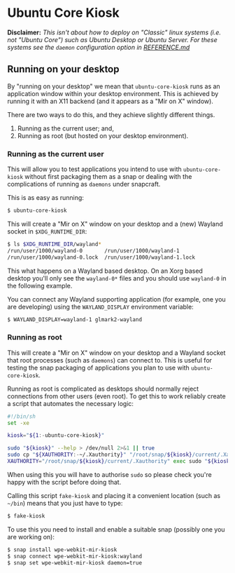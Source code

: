 # Ubuntu Core Kiosk

**Disclaimer:** *This isn't about how to deploy on "Classic" linux systems (i.e. not "Ubuntu Core") such as Ubuntu Desktop or Ubuntu Server. For these systems see the `daemon` configuration option in [REFERENCE.md](REFERENCE.md)*

## Running on your desktop

By "running on your desktop" we mean that `ubuntu-core-kiosk` runs as an application window within your desktop environment. This is achieved by running it with an X11 backend (and it appears as a "Mir on X" window).

There are two ways to do this, and they achieve slightly different things.

1. Running as the current user; and,
2. Running as root (but hosted on your desktop environment).

### Running as the current user

This will allow you to test applications you intend to use with `ubuntu-core-kiosk` without first packaging them as a snap or dealing with the complications of running as `daemons` under snapcraft.

This is as easy as running:
```bash
$ ubuntu-core-kiosk
```
This will create a "Mir on X" window on your desktop and a (new) Wayland socket in `$XDG_RUNTIME_DIR`:
```bash
$ ls $XDG_RUNTIME_DIR/wayland*
/run/user/1000/wayland-0       /run/user/1000/wayland-1
/run/user/1000/wayland-0.lock  /run/user/1000/wayland-1.lock
```
This what happens on a Wayland based desktop. On an Xorg based desktop you'll only see the `wayland-0*` files and you should use `wayland-0` in the following example.

You can connect any Wayland supporting application (for example, one you are developing) using the `WAYLAND_DISPLAY` environment variable:
```bash
$ WAYLAND_DISPLAY=wayland-1 glmark2-wayland
```

### Running as root

This will create a "Mir on X" window on your desktop and a Wayland socket that root processes (such as `daemons`) can connect to. This is useful for testing the snap packaging of applications you plan to use with `ubuntu-core-kiosk`.

Running as root is complicated as desktops should normally reject connections from other users (even root).
To get this to work reliably create a script that automates the necessary logic:
```bash
#!/bin/sh
set -xe

kiosk="${1:-ubuntu-core-kiosk}"

sudo "${kiosk}" --help > /dev/null 2>&1 || true
sudo cp "${XAUTHORITY:-~/.Xauthority}" "/root/snap/${kiosk}/current/.Xauthority"
XAUTHORITY="/root/snap/${kiosk}/current/.Xauthority" exec sudo "${kiosk}"
```
When using this you will have to authorise `sudo` so please check you're happy with the script before doing that.

Calling this script `fake-kiosk` and placing it a convenient location (such as `~/bin`) means that you just have to type:
```bash
$ fake-kiosk
```

To use this you need to install and enable a suitable snap (possibly one you are working on):
```bash
$ snap install wpe-webkit-mir-kiosk
$ snap connect wpe-webkit-mir-kiosk:wayland
$ snap set wpe-webkit-mir-kiosk daemon=true
```
